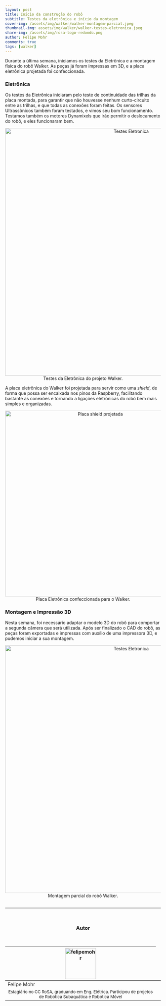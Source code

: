 ```yaml
---
layout: post
title: Início da construção do robô
subtitle: Testes da eletrônica e início da montagem
cover-img: /assets/img/walker/walker-montagem-parcial.jpeg
thumbnail-img: assets/img/walker/walker-testes-eletronica.jpeg
share-img: /assets/img/rosa-logo-redondo.png
author: Felipe Mohr
comments: true
tags: [walker]
---
```


Durante a última semana, iniciamos os testes da Eletrônica e a montagem física do robô Walker. As peças já foram impressas em 3D, e a placa eletrônica projetada foi confeccionada.


### Eletrônica


Os testes da Eletrônica iniciaram pelo teste de continuidade das trilhas da placa montada, para garantir que não houvesse nenhum curto-circuito entre as trilhas, e que todas as conexões foram feitas. Os sensores Ultrassônicos também foram testados, e vimos seu bom funcionamento. Testamos também os motores Dynamixels que irão permitir o deslocamento do robô, e eles funcionaram bem.

<center><img src="{{ 'assets/img/walker/walker-testes-eletronica.jpeg' | relative_url }}" alt="Testes Eletronica" width="800"/>
</center>
<center> Testes da Eletrônica do projeto Walker.</center>

A placa eletrônica do Walker foi projetada para servir como uma *shield*, de forma que possa ser encaixada nos pinos da Raspberry, facilitando bastante as conexões e tornando a ligações eletrônicas do robô bem mais simples e organizadas.

<center><img src="{{ 'assets/img/walker/walker-placa-eletronica.jpeg' | relative_url }}" alt="Placa shield projetada" width="600"/>
</center>
<center> Placa Eletrônica confeccionada para o Walker.</center>


### Montagem e Impressão 3D

Nesta semana, foi necessário adaptar o modelo 3D do robô para comportar a segunda câmera que será utilizada.
Após ser finalizado o CAD do robô, as peças foram exportadas e impressas com auxílio de uma impressora 3D, e pudemos iniciar a sua montagem.

<center><img src="{{ 'assets/img/walker/walker-montagem-parcial.jpeg' | relative_url }}" alt="Testes Eletronica" width="800"/>
</center>
<center> Montagem parcial do robô Walker.</center>


<br>

---------------------
<br>

<!-- autor -->
<center><h3 class="post-title">Autor</h3><br/></center>
<div class="row">
  <div class="col-xl-auto offset-xl-0 col-lg-4 offset-lg-0 center">
    <table class="table-borderless highlight">
      <thead>
        <tr>
          <th><img src="{{ 'assets/img/people/felipemohr-1.jpg' | relative_url }}" width="100" alt="felipemohr" class="img-fluid rounded-circle" /></th>
        </tr>
      </thead>
      <tbody>
        <tr class="font-weight-bolder" style="text-align: center margin-top: 0">
          <td>Felipe Mohr</td>
        </tr>
        <tr style="text-align: center" >
          <td style="vertical-align: top"><small>Estagiário no CC RoSA, graduando em Eng. Elétrica. Participou de projetos de Robótica Subaquática e Robótica Móvel</small></td>
          <td></td>
        </tr>
      </tbody>
    </table>
  </div>
</div>

<br>